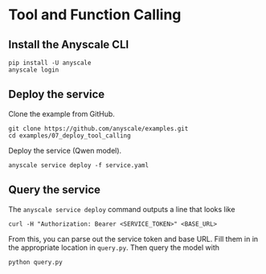 # Tool and Function Calling

## Install the Anyscale CLI

```
pip install -U anyscale
anyscale login
```

## Deploy the service

Clone the example from GitHub.

```
git clone https://github.com/anyscale/examples.git
cd examples/07_deploy_tool_calling
```

Deploy the service (Qwen model).

```
anyscale service deploy -f service.yaml
```

## Query the service

The `anyscale service deploy` command outputs a line that looks like

```
curl -H "Authorization: Bearer <SERVICE_TOKEN>" <BASE_URL>
```

From this, you can parse out the service token and base URL. Fill them in in the appropriate location in `query.py`. Then query the model with

```
python query.py
```
